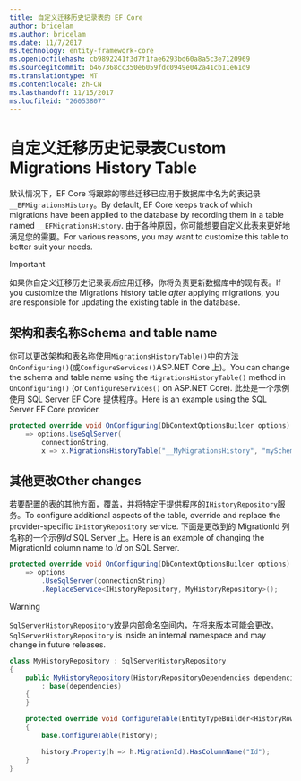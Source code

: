 ```yaml
---
title: 自定义迁移历史记录表的 EF Core
author: bricelam
ms.author: bricelam
ms.date: 11/7/2017
ms.technology: entity-framework-core
ms.openlocfilehash: cb9892241f3d7f1fae6293bd60a8a5c3e7120969
ms.sourcegitcommit: b467368cc350e6059fdc0949e042a41cb11e61d9
ms.translationtype: MT
ms.contentlocale: zh-CN
ms.lasthandoff: 11/15/2017
ms.locfileid: "26053807"
---
```

<a name="custom-migrations-history-table"></a><span data-ttu-id="d3f4d-102">自定义迁移历史记录表</span><span class="sxs-lookup"><span data-stu-id="d3f4d-102">Custom Migrations History Table</span></span>
===============================
<span data-ttu-id="d3f4d-103">默认情况下，EF Core 将跟踪的哪些迁移已应用于数据库中名为的表记录`__EFMigrationsHistory`。</span><span class="sxs-lookup"><span data-stu-id="d3f4d-103">By default, EF Core keeps track of which migrations have been applied to the database by recording them in a table named `__EFMigrationsHistory`.</span></span> <span data-ttu-id="d3f4d-104">由于各种原因，你可能想要自定义此表来更好地满足您的需要。</span><span class="sxs-lookup"><span data-stu-id="d3f4d-104">For various reasons, you may want to customize this table to better suit your needs.</span></span>

> [!IMPORTANT]
> <span data-ttu-id="d3f4d-105">如果你自定义迁移历史记录表*后*应用迁移，你将负责更新数据库中的现有表。</span><span class="sxs-lookup"><span data-stu-id="d3f4d-105">If you customize the Migrations history table *after* applying migrations, you are responsible for updating the existing table in the database.</span></span>

<a name="schema-and-table-name"></a><span data-ttu-id="d3f4d-106">架构和表名称</span><span class="sxs-lookup"><span data-stu-id="d3f4d-106">Schema and table name</span></span>
----------------------
<span data-ttu-id="d3f4d-107">你可以更改架构和表名称使用`MigrationsHistoryTable()`中的方法`OnConfiguring()`(或`ConfigureServices()`ASP.NET Core 上)。</span><span class="sxs-lookup"><span data-stu-id="d3f4d-107">You can change the schema and table name using the `MigrationsHistoryTable()` method in `OnConfiguring()` (or `ConfigureServices()` on ASP.NET Core).</span></span> <span data-ttu-id="d3f4d-108">此处是一个示例使用 SQL Server EF Core 提供程序。</span><span class="sxs-lookup"><span data-stu-id="d3f4d-108">Here is an example using the SQL Server EF Core provider.</span></span>

``` csharp
protected override void OnConfiguring(DbContextOptionsBuilder options)
    => options.UseSqlServer(
        connectionString,
        x => x.MigrationsHistoryTable("__MyMigrationsHistory", "mySchema"));
```

<a name="other-changes"></a><span data-ttu-id="d3f4d-109">其他更改</span><span class="sxs-lookup"><span data-stu-id="d3f4d-109">Other changes</span></span>
-------------
<span data-ttu-id="d3f4d-110">若要配置的表的其他方面，覆盖，并将特定于提供程序的`IHistoryRepository`服务。</span><span class="sxs-lookup"><span data-stu-id="d3f4d-110">To configure additional aspects of the table, override and replace the provider-specific `IHistoryRepository` service.</span></span> <span data-ttu-id="d3f4d-111">下面是更改到的 MigrationId 列名称的一个示例*Id* SQL Server 上。</span><span class="sxs-lookup"><span data-stu-id="d3f4d-111">Here is an example of changing the MigrationId column name to *Id* on SQL Server.</span></span>

``` csharp
protected override void OnConfiguring(DbContextOptionsBuilder options)
    => options
        .UseSqlServer(connectionString)
        .ReplaceService<IHistoryRepository, MyHistoryRepository>();
```

> [!WARNING]
> <span data-ttu-id="d3f4d-112">`SqlServerHistoryRepository`放是内部命名空间内，在将来版本可能会更改。</span><span class="sxs-lookup"><span data-stu-id="d3f4d-112">`SqlServerHistoryRepository` is inside an internal namespace and may change in future releases.</span></span>

``` csharp
class MyHistoryRepository : SqlServerHistoryRepository
{
    public MyHistoryRepository(HistoryRepositoryDependencies dependencies)
        : base(dependencies)
    {
    }

    protected override void ConfigureTable(EntityTypeBuilder<HistoryRow> history)
    {
        base.ConfigureTable(history);

        history.Property(h => h.MigrationId).HasColumnName("Id");
    }
}
```
